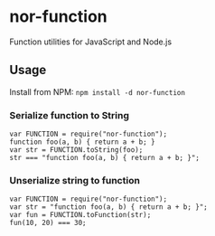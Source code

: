 nor-function
============

Function utilities for JavaScript and Node.js

Usage
-----

Install from NPM: `npm install -d nor-function`

### Serialize function to String

```
var FUNCTION = require("nor-function");
function foo(a, b) { return a + b; }
var str = FUNCTION.toString(foo);
str === "function foo(a, b) { return a + b; }";
```

### Unserialize string to function

```
var FUNCTION = require("nor-function");
var str = "function foo(a, b) { return a + b; }";
var fun = FUNCTION.toFunction(str);
fun(10, 20) === 30;
```
